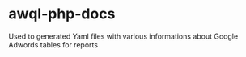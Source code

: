 # awql-php-docs

Used to generated Yaml files with various informations about Google Adwords tables for reports
